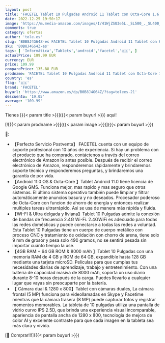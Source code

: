 ```yaml
---
layout: post
title: 'FACETEL Tablet 10 Pulgadas Android 11 Tablet con Octa-Core 1.6 GHz | 4GB RAM+64GB ROM  TF 128GB  | 8000mAh | Bluetooth 4.2 | 5MP+8MP | 2.5D Pantalla HD | Tableta con Teclado + Mouse - Green'
date: 2022-12-25 19:50:17
image: 'https://m.media-amazon.com/images/I/41WjZSU3e5L._SL500_._SL400_.jpg'
comments: true
category: ofertas
author: 'tole.es'
slug: 'B0B8J4G64Z-es FACETEL Tablet 10 Pulgadas Android 11 Tablet con Octa-Core...'
sku: 'B0B8J4G64Z-es'
tags: [ 'Informática','Tablets','android','facetel','🇪🇸', ]
actualPrice: 109.99 EUR
currency: EUR
price: 109.99
comparePrice: 135.88 EUR
prodname: 'FACETEL Tablet 10 Pulgadas Android 11 Tablet con Octa-Core 1.6 GHz | 4GB RAM+64GB ROM  TF 128GB  | 8000mAh | Bluetooth 4.2 | 5MP+8MP | 2.5D Pantalla HD | Tableta con Teclado + Mouse - Green'
country: 'es'
flag: '🇪🇸'
brand: 'FACETEL'
buyurl: 'https://www.amazon.es/dp/B0B8J4G64Z/?tag=tolees-21'
descuento: '19.05'
average: '109.99'
---
```


Tienes [{{< param title >}}]({{< param buyurl >}}) aqui!

[![{{< param prodname >}}]({{< param image >}})]({{< param buyurl >}})

🔎:

- 【Perfecto Servicio Postventa】 FACETEL cuenta con un equipo de soporte profesional con 10 años de experiencia. Si hay un problema con el producto que ha comprado, contáctenos a través del correo electrónico de Amazon lo antes posible. Después de recibir el correo electrónico de Amazon, responderemos rápidamente y brindaremos soporte técnico y responderemos preguntas, y brindaremos una garantía de por vida.
- 【Android 11.0 OS & Octa-Core 】Tablet Android 11.0 tiene licencia de Google GMS. Funciona mejor, mas rapido y mas seguro que otros sistemas. El último sistema operativo también puede limpiar y filtrar automáticamente anuncios basura y no deseados. Procesador poderoso de Octa-Core con funcion de ahorro de energía y entonces realizar multiples tareas ultrarrápido. Asi se usa de manera más rápida y fluida.
- 【WI-FI & Ultra delgada y liviana】Tablet 10 Pulgadas admite la conexión de bandas de frecuencia 2.4G Wi-Fi. 2.4GWiFi es adecuado para todas las redes domésticas y puede conectarse a todas las redes a voluntad. Esta Tablet 10 Pulgadas tiene un cuerpo de cuerpo metálico con proceso CNC y tratamiento de oxidación con chorro de arena, tiene solo 9 mm de grosor y pesa solo 490 gramos, no se sentirá pesada sin importar cuánto tiempo la use.
- 【4GB RAM + 64 GB ROM & 8000 mAh 】Tablet 10 Pulgadas con una memoria RAM de 4 GB y ROM de 64 GB, expandible hasta 128 GB mediante una tarjeta microSD. Películas para que cumplas tus necesidades diarias de aprendizaje, trabajo y entretenimiento. Con una batería de capacidad masiva de 8000 mAh, soporta un uso diario durante 8-10 horas después de la carga. Puedes llevarlo a cualquier lugar que vayas sin preocuparte por la batería.
- 【 Cámara dual & 1280 x 800】Tablet con cámaras duales, La cámara frontal (5 MP) funciona para videollamadas en Skype y Facetime mientras que la cámara trasera (8 MP) puede capturar fotos y registrar momentos memorables. La tableta de 10 pulgadas utiliza una pantalla de vidrio curvo IPS 2.5D, que brinda una experiencia visual incomparable, apariencia de pantalla ancha de 1280 x 800, tecnología de mejora de color AI y excelente contraste para que cada imagen en la tableta sea más clara y vívida.

[🛒 Comprar!!!]({{< param buyurl >}})
